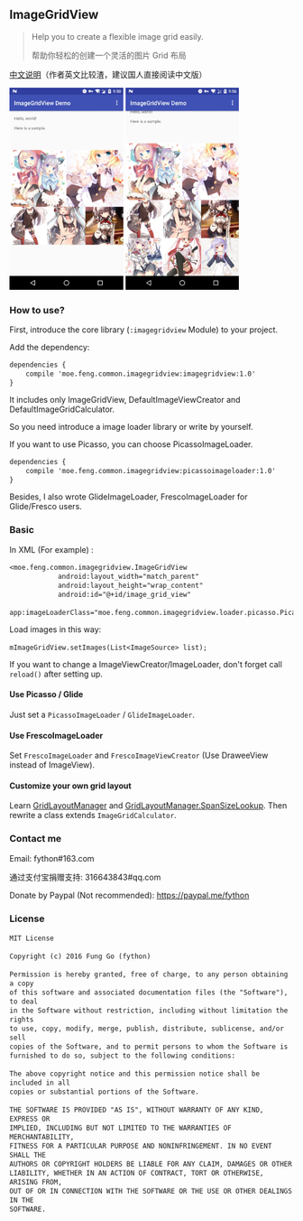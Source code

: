 
## ImageGridView

> Help you to create a flexible image grid easily.
>
> 帮助你轻松的创建一个灵活的图片 Grid 布局

[中文说明](./README-CN.md)（作者英文比较渣，建议国人直接阅读中文版）

<a href="./screenshots/0.jpg"><img src="./screenshots/0.jpg" width="40%"/></a>
<a href="./screenshots/1.jpg"><img src="./screenshots/1.jpg" width="40%"/></a>

### How to use?

First, introduce the core library (`:imagegridview` Module) to your project.

Add the dependency:

```
dependencies {
    compile 'moe.feng.common.imagegridview:imagegridview:1.0'
}
```

It includes only ImageGridView, DefaultImageViewCreator and DefaultImageGridCalculator.

So you need introduce a image loader library or write by yourself.

If you want to use Picasso, you can choose PicassoImageLoader.

```
dependencies {
    compile 'moe.feng.common.imagegridview:picassoimageloader:1.0'
}
```

Besides, I also wrote GlideImageLoader, FrescoImageLoader for Glide/Fresco users.

### Basic

In XML (For example) :

```
<moe.feng.common.imagegridview.ImageGridView
			android:layout_width="match_parent"
			android:layout_height="wrap_content"
			android:id="@+id/image_grid_view"
			app:imageLoaderClass="moe.feng.common.imagegridview.loader.picasso.PicassoImageLoader"/>
```

Load images in this way:

`mImageGridView.setImages(List<ImageSource> list);`

If you want to change a ImageViewCreator/ImageLoader, don't forget call `reload()` after setting up.


#### Use Picasso / Glide

Just set a `PicassoImageLoader` / `GlideImageLoader`.

#### Use FrescoImageLoader

Set `FrescoImageLoader` and `FrescoImageViewCreator` (Use DraweeView instead of ImageView).

#### Customize your own grid layout

Learn [GridLayoutManager](https://developer.android.com/reference/android/support/v7/widget/GridLayoutManager.html) and [GridLayoutManager.SpanSizeLookup](https://developer.android.com/reference/android/support/v7/widget/GridLayoutManager.SpanSizeLookup.html). Then rewrite a class extends `ImageGridCalculator`.

### Contact me

Email: fython#163.com

通过支付宝捐赠支持: 316643843#qq.com

Donate by Paypal (Not recommended): https://paypal.me/fython

### License

```
MIT License

Copyright (c) 2016 Fung Go (fython)

Permission is hereby granted, free of charge, to any person obtaining a copy
of this software and associated documentation files (the "Software"), to deal
in the Software without restriction, including without limitation the rights
to use, copy, modify, merge, publish, distribute, sublicense, and/or sell
copies of the Software, and to permit persons to whom the Software is
furnished to do so, subject to the following conditions:

The above copyright notice and this permission notice shall be included in all
copies or substantial portions of the Software.

THE SOFTWARE IS PROVIDED "AS IS", WITHOUT WARRANTY OF ANY KIND, EXPRESS OR
IMPLIED, INCLUDING BUT NOT LIMITED TO THE WARRANTIES OF MERCHANTABILITY,
FITNESS FOR A PARTICULAR PURPOSE AND NONINFRINGEMENT. IN NO EVENT SHALL THE
AUTHORS OR COPYRIGHT HOLDERS BE LIABLE FOR ANY CLAIM, DAMAGES OR OTHER
LIABILITY, WHETHER IN AN ACTION OF CONTRACT, TORT OR OTHERWISE, ARISING FROM,
OUT OF OR IN CONNECTION WITH THE SOFTWARE OR THE USE OR OTHER DEALINGS IN THE
SOFTWARE.
```
